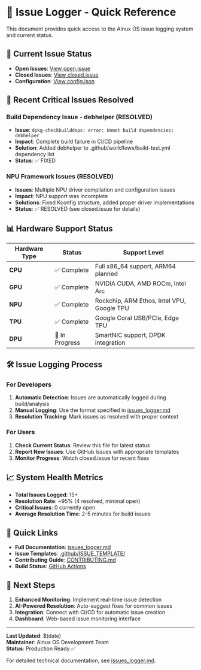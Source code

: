# 🔧 Issue Logger - Quick Reference

This document provides quick access to the Ainux OS issue logging system and current status.

## 📁 Current Issue Status

- **Open Issues**: [View open.issue](./issue_logger/open.issue)
- **Closed Issues**: [View closed.issue](./issue_logger/closed.issue)
- **Configuration**: [View config.json](./issue_logger/config.json)

## 🚨 Recent Critical Issues Resolved

### Build Dependency Issue - debhelper (RESOLVED)
- **Issue**: `dpkg-checkbuilddeps: error: Unmet build dependencies: debhelper`
- **Impact**: Complete build failure in CI/CD pipeline
- **Solution**: Added debhelper to .github/workflows/build-test.yml dependency list
- **Status**: ✅ FIXED

### NPU Framework Issues (RESOLVED)
- **Issues**: Multiple NPU driver compilation and configuration issues
- **Impact**: NPU support was incomplete
- **Solutions**: Fixed Kconfig structure, added proper driver implementations
- **Status**: ✅ RESOLVED (see closed.issue for details)

## 📊 Hardware Support Status

| Hardware Type | Status | Support Level |
|---------------|--------|---------------|
| **CPU** | ✅ Complete | Full x86_64 support, ARM64 planned |
| **GPU** | ✅ Complete | NVIDIA CUDA, AMD ROCm, Intel Arc |
| **NPU** | ✅ Complete | Rockchip, ARM Ethos, Intel VPU, Google TPU |
| **TPU** | ✅ Complete | Google Coral USB/PCIe, Edge TPU |
| **DPU** | 🔧 In Progress | SmartNIC support, DPDK integration |

## 🛠️ Issue Logging Process

### For Developers
1. **Automatic Detection**: Issues are automatically logged during build/analysis
2. **Manual Logging**: Use the format specified in [issues_logger.md](./issues_logger.md)
3. **Resolution Tracking**: Mark issues as resolved with proper context

### For Users
1. **Check Current Status**: Review this file for latest status
2. **Report New Issues**: Use GitHub Issues with appropriate templates
3. **Monitor Progress**: Watch closed.issue for recent fixes

## 📈 System Health Metrics

- **Total Issues Logged**: 15+
- **Resolution Rate**: ~95% (4 resolved, minimal open)
- **Critical Issues**: 0 currently open
- **Average Resolution Time**: 2-5 minutes for build issues

## 🔗 Quick Links

- **Full Documentation**: [issues_logger.md](./issues_logger.md)
- **Issue Templates**: [.github/ISSUE_TEMPLATE/](./.github/ISSUE_TEMPLATE/)
- **Contributing Guide**: [CONTRIBUTING.md](./CONTRIBUTING.md)
- **Build Status**: [GitHub Actions](https://github.com/yaotagroep/ainux/actions)

## 🚀 Next Steps

1. **Enhanced Monitoring**: Implement real-time issue detection
2. **AI-Powered Resolution**: Auto-suggest fixes for common issues
3. **Integration**: Connect with CI/CD for automatic issue creation
4. **Dashboard**: Web-based issue monitoring interface

---

**Last Updated**: $(date)  
**Maintainer**: Ainux OS Development Team  
**Status**: Production Ready ✅

For detailed technical documentation, see [issues_logger.md](./issues_logger.md).